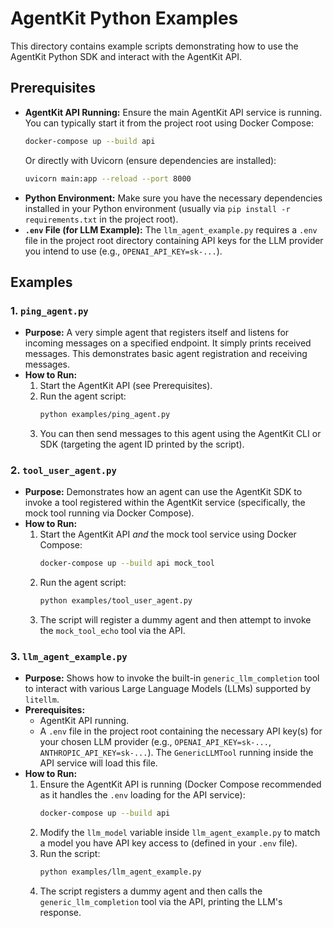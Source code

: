 # AgentKit Python Examples

This directory contains example scripts demonstrating how to use the AgentKit Python SDK and interact with the AgentKit API.

## Prerequisites

*   **AgentKit API Running:** Ensure the main AgentKit API service is running. You can typically start it from the project root using Docker Compose:
    ```bash
    docker-compose up --build api
    ```
    Or directly with Uvicorn (ensure dependencies are installed):
    ```bash
    uvicorn main:app --reload --port 8000
    ```
*   **Python Environment:** Make sure you have the necessary dependencies installed in your Python environment (usually via `pip install -r requirements.txt` in the project root).
*   **`.env` File (for LLM Example):** The `llm_agent_example.py` requires a `.env` file in the project root directory containing API keys for the LLM provider you intend to use (e.g., `OPENAI_API_KEY=sk-...`).

## Examples

### 1. `ping_agent.py`

*   **Purpose:** A very simple agent that registers itself and listens for incoming messages on a specified endpoint. It simply prints received messages. This demonstrates basic agent registration and receiving messages.
*   **How to Run:**
    1.  Start the AgentKit API (see Prerequisites).
    2.  Run the agent script:
        ```bash
        python examples/ping_agent.py
        ```
    3.  You can then send messages to this agent using the AgentKit CLI or SDK (targeting the agent ID printed by the script).

### 2. `tool_user_agent.py`

*   **Purpose:** Demonstrates how an agent can use the AgentKit SDK to invoke a tool registered within the AgentKit service (specifically, the mock tool running via Docker Compose).
*   **How to Run:**
    1.  Start the AgentKit API *and* the mock tool service using Docker Compose:
        ```bash
        docker-compose up --build api mock_tool
        ```
    2.  Run the agent script:
        ```bash
        python examples/tool_user_agent.py
        ```
    3.  The script will register a dummy agent and then attempt to invoke the `mock_tool_echo` tool via the API.

### 3. `llm_agent_example.py`

*   **Purpose:** Shows how to invoke the built-in `generic_llm_completion` tool to interact with various Large Language Models (LLMs) supported by `litellm`.
*   **Prerequisites:**
    *   AgentKit API running.
    *   A `.env` file in the project root containing the necessary API key(s) for your chosen LLM provider (e.g., `OPENAI_API_KEY=sk-...`, `ANTHROPIC_API_KEY=sk-...`). The `GenericLLMTool` running inside the API service will load this file.
*   **How to Run:**
    1.  Ensure the AgentKit API is running (Docker Compose recommended as it handles the `.env` loading for the API service):
        ```bash
        docker-compose up --build api
        ```
    2.  Modify the `llm_model` variable inside `llm_agent_example.py` to match a model you have API key access to (defined in your `.env` file).
    3.  Run the script:
        ```bash
        python examples/llm_agent_example.py
        ```
    4.  The script registers a dummy agent and then calls the `generic_llm_completion` tool via the API, printing the LLM's response.